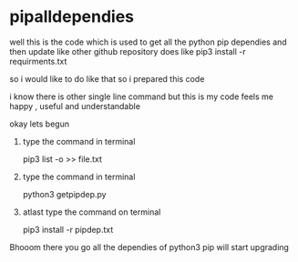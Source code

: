 # pipalldependies

well this is the code which is used to get all the python pip dependies and then update like other github repository does 
like 
pip3 install -r requirments.txt

so i would like to do like that so i prepared this code 

i know there is other single line command but this is my code feels me happy , useful and  understandable


okay lets begun 


1. type the command in terminal 
 
    pip3 list -o >> file.txt
 
2. type the command in terminal 
    
    python3 getpipdep.py
    
3. atlast type the command on terminal
    
    pip3 install -r pipdep.txt
    
    
    
Bhooom there you go all the dependies of python3 pip will start upgrading
    
    

